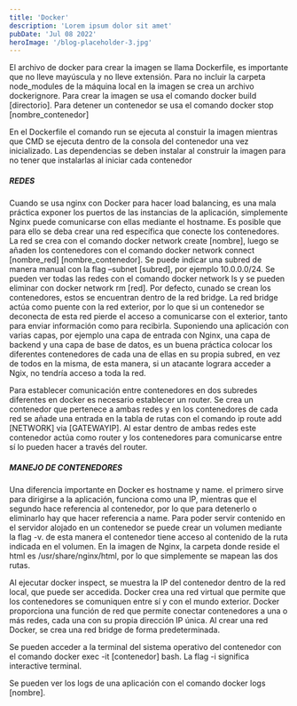 ```yaml
---
title: 'Docker'
description: 'Lorem ipsum dolor sit amet'
pubDate: 'Jul 08 2022'
heroImage: '/blog-placeholder-3.jpg'
---
```


El archivo de docker para crear la imagen se llama Dockerfile, es importante que no lleve mayúscula y no lleve extensión. Para no incluir la carpeta node_modules de la máquina local en la imagen se crea un archivo dockerignore. Para crear la imagen se usa el comando docker build [directorio]. Para detener un contenedor se usa el comando docker stop [nombre_contenedor]


En el Dockerfile el comando run se ejecuta al constuir la imagen mientras que CMD se ejecuta dentro de la consola del contenedor una vez inicializado. Las dependencias se deben instalar al construir la imagen para no tener que instalarlas al iniciar cada contenedor


##### REDES
Cuando se usa nginx con Docker para hacer load balancing, es una mala práctica exponer los puertos de las instancias de la aplicación, simplemente Nginx puede comunicarse con ellas mediante el hostname. Es posible que para ello se deba crear una red específica que conecte los contenedores. La red se crea con el comando docker network create [nombre], luego se añaden los contenedores con el comando docker network connect [nombre_red] [nombre_contenedor]. Se puede indicar una subred de manera manual con la flag –subnet [subred], por ejemplo 10.0.0.0/24. Se pueden ver todas las redes con el comando docker network ls y se pueden eliminar con docker network rm [red]. Por defecto, cunado se crean los contenedores, estos se encuentran dentro de la red bridge. La red bridge actúa como puente con la red exterior, por lo que si un contenedor se deconecta de esta red pierde el acceso a comunicarse con el exterior, tanto para enviar información como para recibirla. Suponiendo una aplicación con varias capas, por ejemplo una capa de entrada con Nginx, una capa de backend y una capa de base de datos, es un buena práctica colocar los diferentes contenedores de cada una de ellas en su propia subred, en vez de todos en la misma, de esta manera, si un atacante lograra acceder a Ngix, no tendría acceso a toda la red.

Para establecer comunicación entre contenedores en dos subredes diferentes en docker es necesario establecer un router. Se crea un contenedor que pertenece a ambas redes y en los contenedores de cada red se añade una entrada en la tabla de rutas con el comando ip route add [NETWORK] via [GATEWAYIP]. Al estar dentro de ambas redes este contenedor actúa como router y los contenedores para comunicarse entre sí lo pueden hacer a través del router.


##### MANEJO DE CONTENEDORES
Una diferencia importante en Docker es hostname y name. el primero sirve para dirigirse a la aplicación, funciona como una IP, mientras que el segundo hace referencia al contenedor, por lo que para detenerlo o eliminarlo hay que hacer referencia a name. Para poder servir contenido en el servidor alojado en un contenedor se puede crear un volumen mediante la flag -v. de esta manera el contenedor tiene acceso al contenido de la ruta indicada en el volumen. En la imagen de Nginx, la carpeta donde reside el html es /usr/share/nginx/html, por lo que simplemente se mapean las dos rutas.

Al ejecutar docker inspect, se muestra la IP del contenedor dentro de la red local, que puede ser accedida. Docker crea una red virtual que permite que los contenedores se comuniquen entre sí y con el mundo exterior. Docker proporciona una función de red que permite conectar contenedores a una o más redes, cada una con su propia dirección IP única. Al crear una red Docker, se crea una red bridge de forma predeterminada. 

Se pueden acceder a la terminal del sistema operativo del contenedor con el comando docker exec -it [contenedor] bash. La flag -i significa interactive terminal.

Se pueden ver los logs de una aplicación con el comando docker logs [nombre]. 


